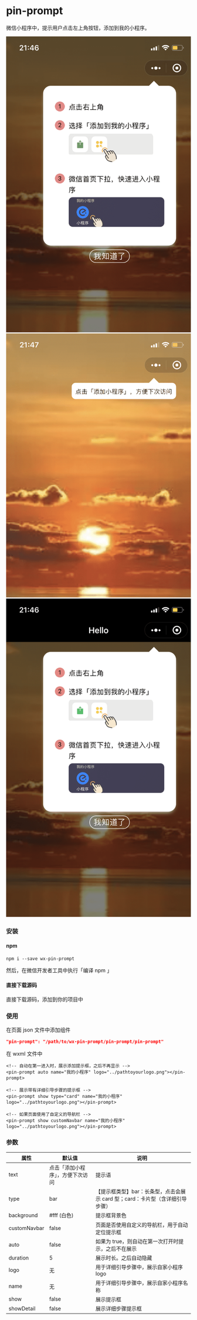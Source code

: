 # pin-prompt

微信小程序中，提示用户点击左上角按钮，添加到我的小程序。



![demo-1](./screenshots/card-style.png)
![demo-2](./screenshots/bar-style.png)
![demo-3](./screenshots/with-navbar.png)

### 安装

#### npm

```
npm i --save wx-pin-prompt
```

然后，在微信开发者工具中执行「编译 npm 」

#### 直接下载源码

直接下载源码，添加到你的项目中

### 使用

在页面 json 文件中添加组件
``` json
"pin-prompt": "/path/to/wx-pin-prompt/pin-prompt/pin-prompt"
```

在 wxml 文件中

```
<!-- 自动在第一进入时，展示添加提示框，之后不再显示 -->
<pin-prompt auto name="我的小程序" logo="../pathtoyourlogo.png"></pin-prompt> 

<!-- 展示带有详细引导步骤的提示框 -->
<pin-prompt show type="card" name="我的小程序" logo="../pathtoyourlogo.png"></pin-prompt> 

<!-- 如果页面使用了自定义的导航栏 -->
<pin-prompt show customNavbar name="我的小程序" logo="../pathtoyourlogo.png"></pin-prompt> 
```


### 参数

| 属性       | 默认值                           | 说明                                                      |
| ---------- | -------------------------------- | --------------------------------------------------------- |
| text       | 点击「添加小程序」，方便下次访问 | 提示语                                                    |
| type       | bar                              | 【提示框类型】bar：长条型，点击会展示 card 型；card：卡片型（含详细引导步骤） |
| background | \#fff (白色)                   | 提示框背景色                                              |
| customNavbar | false                             | 页面是否使用自定义的导航栏，用于自动定位提示框              |
| auto       | false                            | 如果为 true，则自动在第一次打开时提示，之后不在展示       |
| duration   | 5                                | 展示时长。之后自动隐藏                                    |
| logo       | 无                               | 用于详细引导步骤中，展示自家小程序 logo                   |
| name       | 无                               | 用于详细引导步骤中，展示自家小程序名称                    |
| show       | false                            | 展示提示框                                                |
| showDetail | false                            | 展示详细步骤提示框                                        |

